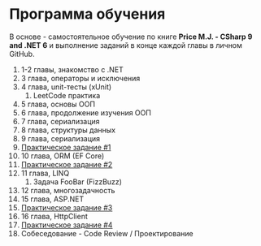 # Программа обучения
В основе - самостоятельное обучение по книге **Price M.J. - CSharp 9 and .NET 6** и выполнение заданий в конце каждой главы в личном GitHub.
1. 1-2 главы, знакомство с .NET
2. 3 глава, операторы и исключения
3. 4 глава, unit-тесты (xUnit)
    1. LeetCode практика 
5. 5 глава, основы ООП
6. 6 глава, продолжение изучения ООП
7. 7 глава, сериализация
8. 8 глава, структуры данных
9. 9 глава, сериализация
10. [Практическое задание #1](https://github.com/alex1ozr/LearnDotNet/blob/main/Exercises/Exercise_1.md)
11. 10 глава, ORM (EF Core)
12. [Практическое задание #2](https://github.com/alex1ozr/LearnDotNet/blob/main/Exercises/Exercise_2.md)
13. 11 глава, LINQ
    1. Задача FooBar (FizzBuzz)
15. 12 глава, многозадачность
16. 15 глава, ASP.NET
17. [Практическое задание #3](https://github.com/alex1ozr/LearnDotNet/blob/main/Exercises/Exercise_3.md)
18. 16 глава, HttpClient 
19. [Практическое задание #4](https://github.com/alex1ozr/LearnDotNet/blob/main/Exercises/Exercise_4.md)
20. Собеседование - Code Review / Проектирование
